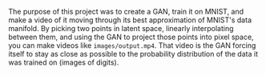 The purpose of this project was to create a GAN, train it on MNIST, and make a video of it moving through its best approximation of MNIST's data manifold. By picking two points in latent space, linearly interpolating between them, and using the GAN to project those points into pixel space, you can make videos like `images/output.mp4`. That video is the GAN forcing itself to stay as close as possible to the probability distribution of the data it was trained on (images of digits).